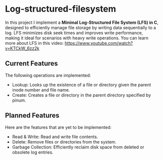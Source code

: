 # Log-structured-filesystem
In this project I implement a **Minimal Log-Structured File System (LFS) in C**, designed to efficiently manage file storage by writing data sequentially to a log. LFS minimizes disk seek times and improves write performance, making it ideal for scenarios with heavy write operations.
You can learn more about LFS in this video: https://www.youtube.com/watch?v=KTCkW_6zz2k
## Current Features

The following operations are implemented:
* Lookup: Looks up the existence of a file or directory given the parent inode number and file name.
* Create: Creates a file or directory in the parent directory specified by pinum.

## Planned Features

Here are the features that are yet to be implemented:
* Read & Write: Read and write file contents.
* Delete: Remove files or directories from the system.
* Garbage Collection: Efficiently reclaim disk space from deleted or obsolete log entries.

  
